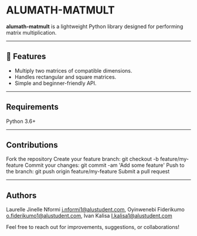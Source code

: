# ALUMATH-MATMULT

**alumath-matmult** is a lightweight Python library designed for performing matrix multiplication.

---

## 🚀 Features

- Multiply two matrices of compatible dimensions.
- Handles rectangular and square matrices.
- Simple and beginner-friendly API.

---



## Requirements
Python 3.6+

---

## Contributions
Fork the repository
Create your feature branch: git checkout -b feature/my-feature
Commit your changes: git commit -am 'Add some feature'
Push to the branch: git push origin feature/my-feature
Submit a pull request

---

## Authors
Laurelle Jinelle Nformi j.nformi1@alustudent.com,
Oyinwenebi Fiderikumo o.fiderikumo1@alustudent.com,
Ivan Kalisa I.kalisa1@alustudent.com

Feel free to reach out for improvements, suggestions, or collaborations!
